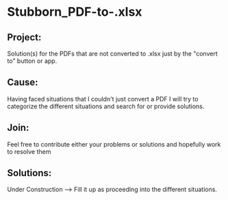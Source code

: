 # Stubborn_PDF-to-.xlsx
## Project: 
Solution(s) for the PDFs that are not converted to .xlsx just by the "convert to" button or app.
## Cause: 
Having faced situations that I couldn't just convert a PDF I will try to categorize the different situations and search for or provide solutions.
## Join: 
Feel free to contribute either your problems or solutions and hopefully work to resolve them
## Solutions: 
Under Construction --> Fill it up as proceeding into the different situations.

 
